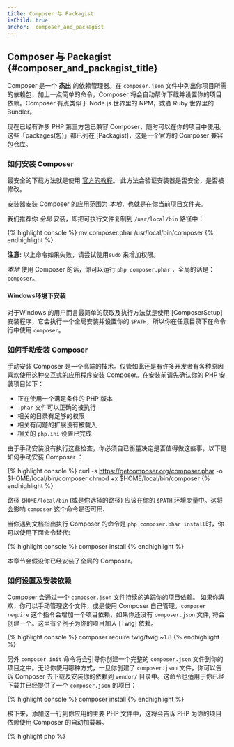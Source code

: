 ```yaml
---
title: Composer 与 Packagist
isChild: true
anchor:  composer_and_packagist
---
```


## Composer 与 Packagist {#composer_and_packagist_title}

Composer 是一个 **杰出** 的依赖管理器。在 `composer.json` 文件中列出你项目所需的依赖包，加上一点简单的命令，Composer 将会自动帮你下载并设置你的项目依赖。Composer 有点类似于 Node.js 世界里的 NPM，或者 Ruby 世界里的 Bundler。

现在已经有许多 PHP 第三方包已兼容 Composer，随时可以在你的项目中使用。这些「packages(包)」都已列在 [Packagist]，这是一个官方的 Composer 兼容包仓库。

### 如何安装 Composer

最安全的下载方法就是使用 [官方的教程](https://getcomposer.org/download/)。
此方法会验证安装器是否安全，是否被修改。

安装器安装 Composer 的应用范围为 *本地*，也就是在你当前项目文件夹。

我们推荐你 *全局* 安装，即把可执行文件复制到 `/usr/local/bin` 路径中：

{% highlight console %}
mv composer.phar /usr/local/bin/composer
{% endhighlight %}

**注意:** 以上命令如果失败，请尝试使用`sudo` 来增加权限。

*本地* 使用 Composer 的话，你可以运行 `php composer.phar` ，全局的话是：`composer`。

#### Windows环境下安装

对于Windows 的用户而言最简单的获取及执行方法就是使用 [ComposerSetup] 安装程序，它会执行一个全局安装并设置你的 `$PATH`，所以你在任意目录下在命令行中使用 `composer`。

### 如何手动安装 Composer

手动安装 Composer 是一个高端的技术。仅管如此还是有许多开发者有各种原因喜欢使用这种交互式的应用程序安装 Composer。在安装前请先确认你的 PHP 安装项目如下：

- 正在使用一个满足条件的 PHP 版本
- `.phar` 文件可以正确的被执行
- 相关的目录有足够的权限
- 相关有问题的扩展没有被载入
- 相关的 `php.ini` 设置已完成

由于手动安装没有执行这些检查，你必须自已衡量决定是否值得做这些事，以下是如何手动安装 Composer ：

{% highlight console %}
curl -s https://getcomposer.org/composer.phar -o $HOME/local/bin/composer
chmod +x $HOME/local/bin/composer
{% endhighlight %}

路径 `$HOME/local/bin` (或是你选择的路径) 应该在你的 `$PATH` 环境变量中。这将会影响 `composer` 这个命令是否可用.

当你遇到文档指出执行 Composer 的命令是 `php composer.phar install`时，你可以使用下面命令替代:

{% highlight console %}
composer install
{% endhighlight %}

本章节会假设你已经安装了全局的 Composer。

### 如何设置及安装依赖

Composer 会通过一个 `composer.json` 文件持续的追踪你的项目依赖。 如果你喜欢，你可以手动管理这个文件，或是使用 Composer 自己管理。`composer require` 这个指令会增加一个项目依赖，如果你还没有 `composer.json` 文件, 将会创建一个。这里有个例子为你的项目加入 [Twig] 依赖。

{% highlight console %}
composer require twig/twig:~1.8
{% endhighlight %}

另外 `composer init` 命令将会引导你创建一个完整的 `composer.json` 文件到你的项目之中。无论你使用哪种方式，一旦你创建了 `composer.json` 文件，你可以告诉 Composer 去下载及安装你的依赖到 `vendor/` 目录中。这命令也适用于你已经下载并已经提供了一个 `composer.json` 的项目：

{% highlight console %}
composer install
{% endhighlight %}

接下来，添加这一行到你应用的主要 PHP 文件中，这将会告诉 PHP 为你的项目依赖使用 Composer 的自动加载器。

{% highlight php %}
<?php
require 'vendor/autoload.php';
{% endhighlight %}

现在你可以使用你项目中的依赖，且它们会在需要时自动完成加载。

### 更新你的依赖

Composer 会建立一个 `composer.lock` 文件，在你第一次执行 `php composer install` 时，存放下载的每个依赖包精确的版本编号。假如你要分享你的项目给其他开发者，并且 `composer.lock` 文件也在你分享的文件之中的话。 当他们执行 `php composer.phar install` 这个命令时，他们将会得到与你一样的依赖版本。 当你要更新你的依赖时请执行 `php composer update`。请不要在部署代码的时候使用 `composer update`，只能使用 `composer install` 命令，否则你会发现你在生产环境中用的是不同的扩展包依赖版本。

当你需要灵活的定义你所需要的依赖版本时，这是最有用。 举例来说需要一个版本为 ~1.8 时，意味着 “任何大于 1.8.0 ，但小于 2.0.x-dev 的版本”。你也可以使用通配符 `*` 在 `1.8.*` 之中。现在Composer在`composer update` 时将升级你的所有依赖到你限制的最新版本。

### 更新通知

要接收关于新版本的更新通知。你可以注册 [VersionEye]，这个 web 服务可以监控你的 Github 及 BitBucket 帐号中的 `composer.json` 文件，并且当包有新更新时会发送邮件给你。

### 检查你的依赖安全问题

[Security Advisories Checker] 是一个 web 服务和一个命令行工具，二者都会仔细检查你的 `composer.lock` 文件，并且告诉你任何你需要更新的依赖。

### 处理 Composer 全局依赖

Composer 也可以处理全局依赖和他们的二进制文件。用法很直接，你所要做的就是在命令前加上`global`前缀。如果你想安装 PHPUnit 并使它全局可用，你可以运行下面的命令：

{% highlight console %}
composer global require phpunit/phpunit
{% endhighlight %}

这将会创建一个 `~/.composer` 目录存放全局依赖，要让已安装依赖的二进制命令随处可用，你需要添加 `~/.composer/vendor/bin` 目录到你的 `$PATH` 变量。

* [其他学习 Composer 相关资源][Learn about Composer]

[Packagist]: http://packagist.org/
[Twig]: http://twig.sensiolabs.org
[VersionEye]: https://www.versioneye.com/
[Security Advisories Checker]: https://security.sensiolabs.org/
[Learn about Composer]: http://getcomposer.org/doc/00-intro.md
[ComposerSetup]: https://getcomposer.org/Composer-Setup.exe
